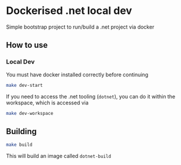 # Dockerised .net local dev

Simple bootstrap project to run/build a .net project via docker

## How to use

### Local Dev

You must have docker installed correctly before continuing

```sh
make dev-start
```

If you need to access the .net tooling (`dotnet`), you can do it within the workspace, which is accessed via

```sh
make dev-workspace
```

## Building

```sh
make build
```

This will build an image called `dotnet-build`